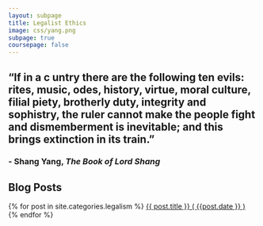 ```yaml
---
layout: subpage
title: Legalist Ethics
image: css/yang.png
subpage: true
coursepage: false
---
```

<link rel="stylesheet" href="/ethical-computing-institute/css/legalist.css">

## “If in a c untry there are the following ten evils: rites, music, odes, history, virtue, moral culture, filial piety, brotherly duty, integrity and sophistry, the ruler cannot make the people fight and dismemberment is inevitable; and this brings extinction in its train.”
### - Shang Yang, *The Book of Lord Shang*

## Blog Posts

{% for post in site.categories.legalism %}
  <a href="{{ site.baseurl | append: post.url }}">{{ post.title }} ( {{post.date }} )</a><br>
{% endfor %}
